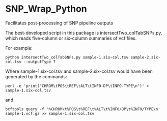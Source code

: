 # SNP_Wrap_Python
Facilitates post-processing of SNP pipeline outputs

The best-developed script in this package is intersectTwo_colTabSNPs.py, which reads five-column or six-column summaries of vcf files.

For example:

```python intersectTwo_colTabSNPs.py sample-1.six-col.tsv sample-2.six-col.tsv --outputType T```

Where sample-1.six-col.tsv and sample-2.six-col.tsv would have been generated by the commands:

```perl -e 'print("CHROM\tPOS\tREF\tALT\tINFO-DP\tINFO-TYPE\n")' > sample-1.six-col.tsv```

and

```bcftools query -f '%CHROM\t%POS\t%REF\t%ALT\t%INFO/DP\t%INFO/TYPE\n' sample-1.vcf.gz >> sample-1.six-col.tsv```

